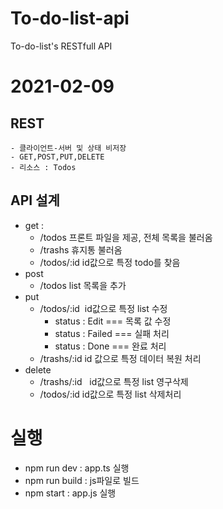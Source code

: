 # To-do-list-api
To-do-list's RESTfull API

# 2021-02-09

## REST
    - 클라이언트-서버 및 상태 비저장
    - GET,POST,PUT,DELETE
    - 리소스 : Todos

## API 설계
- get : 
    - /todos	프론트 파일을 제공, 전체 목록을 불러옴
    - /trashs	휴지통 불러옴
    - /todos/:id id값으로 특정 todo를 찾음
- post
    - /todos	list 목록을 추가
- put
    - /todos/:id 	id값으로 특정 list 수정
        - status : Edit === 목록 값 수정
        - status : Failed === 실패 처리
        - status : Done === 완료 처리
    - /trashs/:id   id 값으로 특정 데이터 복원 처리
- delete
    - /trashs/:id   id값으로 특정 list 영구삭제
    - /todos/:id    id값으로 특정 list 삭제처리


# 실행

- npm run dev : app.ts 실행
- npm run build : js파일로 빌드
- npm start : app.js 실행